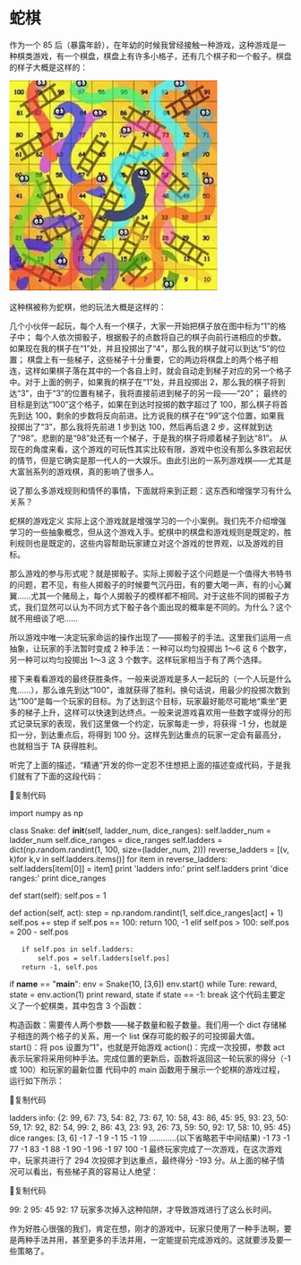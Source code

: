 # 蛇棋

作为一个 85 后（暴露年龄），在年幼的时候我曾经接触一种游戏，这种游戏是一种棋类游戏，有一个棋盘，棋盘上有许多小格子，还有几个棋子和一个骰子。棋盘的样子大概是这样的：

![图 1 蛇棋的棋盘](../../img/snake_board.png)

这种棋被称为蛇棋，他的玩法大概是这样的：

几个小伙伴一起玩，每个人有一个棋子，大家一开始把棋子放在图中标为“1”的格子中；
每个人依次掷骰子，根据骰子的点数将自己的棋子向前行进相应的步数。如果现在我的棋子在“1”处，并且投掷出了“4”，那么我的棋子就可以到达“5”的位置；
棋盘上有一些梯子，这些梯子十分重要，它的两边将棋盘上的两个格子相连，这样如果棋子落在其中的一个各自上时，就会自动走到梯子对应的另一个格子中。对于上面的例子，如果我的棋子在“1”处，并且投掷出 2，那么我的棋子将到达“3”，由于“3”的位置有梯子，我将直接前进到梯子的另一段——“20”；
最终的目标是到达“100”这个格子，如果在到达时投掷的数字超过了 100，那么棋子将首先到达 100，剩余的步数将反向前进。比方说我的棋子在“99”这个位置，如果我投掷出了“3”，那么我将先前进 1 步到达 100，然后再后退 2 步，这样就到达了“98”。悲剧的是“98”处还有一个梯子，于是我的棋子将顺着梯子到达“81”。
从现在的角度来看，这个游戏的可玩性其实比较有限，游戏中也没有那么多跌宕起伏的情节，但是它确实是那一代人的一大娱乐。由此引出的一系列游戏棋——尤其是大富翁系列的游戏棋，真的影响了很多人。

说了那么多游戏规则和情怀的事情，下面就将来到正题：这东西和增强学习有什么关系？

蛇棋的游戏定义
实际上这个游戏就是增强学习的一个小案例。我们先不介绍增强学习的一些抽象概念，但从这个游戏入手。蛇棋中的棋盘和游戏规则是既定的，胜利规则也是既定的，这些内容帮助玩家建立对这个游戏的世界观，以及游戏的目标。

那么游戏的参与形式呢？就是掷骰子。实际上掷骰子这个问题是一个值得大书特书的问题，君不见，有些人掷骰子的时候要气沉丹田，有的要大喝一声，有的小心翼翼……尤其一个赌局上，每个人掷骰子的模样都不相同。对于这些不同的掷骰子方式，我们显然可以认为不同方式下骰子各个面出现的概率是不同的。为什么？这个就不用细谈了吧……

所以游戏中唯一决定玩家命运的操作出现了——掷骰子的手法。这里我们运用一点抽象，让玩家的手法暂时变成 2 种手法：一种可以均匀投掷出 1～6 这 6 个数字，另一种可以均匀投掷出 1～3 这 3 个数字。这样玩家相当于有了两个选择。

接下来看看游戏的最终获胜条件。一般来说游戏是多人一起玩的（一个人玩是什么鬼……），那么谁先到达“100”，谁就获得了胜利。换句话说，用最少的投掷次数到达“100”是每一个玩家的目标。为了达到这个目标，玩家最好能尽可能地“乘坐”更多的梯子上升，这样可以快速到达终点。一般来说游戏喜欢用一些数字或得分的形式记录玩家的表现，我们这里做一个约定，玩家每走一步，将获得 -1 分，也就是扣一分，到达重点后，将得到 100 分。这样先到达重点的玩家一定会有最高分，也就相当于 TA 获得胜利。

听完了上面的描述，“精通”开发的你一定忍不住想把上面的描述变成代码，于是我们就有了下面的这段代码：

复制代码

import numpy as np

class Snake:
   def __init__(self, ladder_num, dice_ranges):
       self.ladder_num = ladder_num
       self.dice_ranges = dice_ranges
       self.ladders = dict(np.random.randint(1, 100, size=(ladder_num, 2)))
       reverse_ladders = [(v, k)for k,v in self.ladders.items()]
       for item in reverse_ladders:
           self.ladders[item[0]] = item[1]
       print 'ladders info:'
       print self.ladders
       print 'dice ranges:'
       print dice_ranges

   def start(self):
       self.pos = 1

   def action(self, act):
       step = np.random.randint(1, self.dice_ranges[act] + 1)
       self.pos += step
       if self.pos == 100:
           return 100, -1
       elif self.pos > 100:
           self.pos = 200 - self.pos

       if self.pos in self.ladders:
           self.pos = self.ladders[self.pos]
       return -1, self.pos

if __name__ == "__main__":
   env = Snake(10, [3,6])
   env.start()
   while Ture:
       reward, state = env.action(1)
       print reward, state
       if state == -1:
           break
这个代码主要定义了一个蛇棋类，其中包含 3 个函数：

构造函数：需要传人两个参数——梯子数量和骰子数量。我们用一个 dict 存储梯子相连的两个格子的关系，用一个 list 保存可能的骰子的可投掷最大值。
start()：将 pos 设置为“1”，也就是开始游戏
action()：完成一次投掷，参数 act 表示玩家将采用何种手法。完成位置的更新后，函数将返回这一轮玩家的得分（-1 或 100）和玩家的最新位置
代码中的 main 函数用于展示一个蛇棋的游戏过程，运行如下所示：

复制代码

ladders info:
{2: 99, 67: 73, 54: 82, 73: 67, 10: 58, 43: 86, 45: 95, 93: 23, 50: 59, 17: 92, 82: 54, 99: 2, 86: 43, 23: 93, 26: 73, 59: 50, 92: 17, 58: 10, 95: 45}
dice ranges:
[3, 6]
-1 7
-1 9
-1 15
-1 19
…………(以下省略若干中间结果)
-1 73
-1 77
-1 83
-1 88
-1 90
-1 96
-1 97
100 -1
最终玩家完成了一次游戏，在这次游戏中，玩家共进行了 294 次投掷才到达重点，最终得分 -193 分。从上面的梯子情况可以看出，有些梯子真的容易让人绝望：

复制代码

99: 2
95: 45
92: 17
玩家多次掉入这种陷阱，才导致游戏进行了这么长时间。

作为好胜心很强的我们，肯定在想，刚才的游戏中，玩家只使用了一种手法啊，要是两种手法并用，甚至更多的手法并用，一定能提前完成游戏的。这就要涉及要一些策略了。

[1]: https://www.infoq.cn/article/painless-enhanced-learning-portal-part01/
